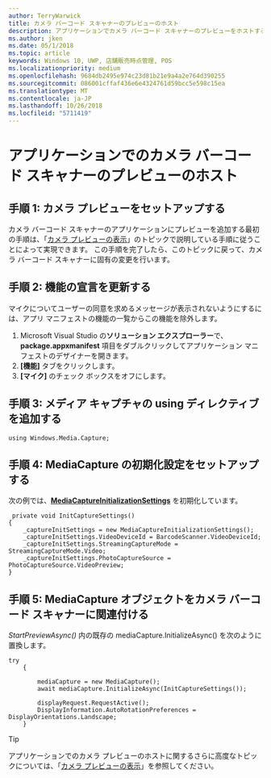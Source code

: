 ```yaml
---
author: TerryWarwick
title: カメラ バーコード スキャナーのプレビューのホスト
description: アプリケーションでカメラ バーコード スキャナーのプレビューをホストする方法を説明します。
ms.author: jken
ms.date: 05/1/2018
ms.topic: article
keywords: Windows 10, UWP, 店舗販売時点管理, POS
ms.localizationpriority: medium
ms.openlocfilehash: 9684db2495e974c23d81b21e9a4a2e764d390255
ms.sourcegitcommit: 086001cffaf436e6e4324761d59bcc5e598c15ea
ms.translationtype: MT
ms.contentlocale: ja-JP
ms.lasthandoff: 10/26/2018
ms.locfileid: "5711419"
---
```

# <a name="hosting-a-camera-barcode-scanner-preview-in-your-application"></a>アプリケーションでのカメラ バーコード スキャナーのプレビューのホスト
## <a name="step-1-setup-your-camera-preview"></a>手順 1: カメラ プレビューをセットアップする
カメラ バーコード スキャナーのアプリケーションにプレビューを追加する最初の手順は、「[カメラ プレビューの表示](../audio-video-camera/simple-camera-preview-access.md)」のトピックで説明している手順に従うことによって実現できます。  この手順を完了したら、このトピックに戻って、カメラ バーコード スキャナーに固有の変更を行います。

## <a name="step-2-update-capability-declarations"></a>手順 2: 機能の宣言を更新する
マイクについてユーザーの同意を求めるメッセージが表示されないようにするには、アプリ マニフェストの機能の一覧からこの機能を除外します。

1. Microsoft Visual Studio の**ソリューション エクスプローラー**で、**package.appxmanifest** 項目をダブルクリックしてアプリケーション マニフェストのデザイナーを開きます。
2. **[機能]** タブをクリックします。
3. **[マイク]** のチェック ボックスをオフにします。

 ## <a name="step-3-add-additional-using-directive-for-media-capture"></a>手順 3: メディア キャプチャの using ディレクティブを追加する

```Csharp
using Windows.Media.Capture;
```

## <a name="step-4-set-up-your-mediacapture-initialization-settings"></a>手順 4: MediaCapture の初期化設定をセットアップする
次の例では、[**MediaCaptureInitializationSettings**](https://docs.microsoft.com/uwp/api/windows.media.capture.mediacaptureinitializationsettings) を初期化しています。 

```Csharp
 private void InitCaptureSettings()
{
    _captureInitSettings = new MediaCaptureInitializationSettings();
    _captureInitSettings.VideoDeviceId = BarcodeScanner.VideoDeviceId;
    _captureInitSettings.StreamingCaptureMode = StreamingCaptureMode.Video;
    _captureInitSettings.PhotoCaptureSource = PhotoCaptureSource.VideoPreview;
}
```
## <a name="step-5-associate-your-mediacapture-object-with-the-camera-barcode-scanner"></a>手順 5: MediaCapture オブジェクトをカメラ バーコード スキャナーに関連付ける
*StartPreviewAsync()* 内の既存の mediaCapture.InitializeAsync() を次のように置換します。

```Csharp
try
    {

        mediaCapture = new MediaCapture();
        await mediaCapture.InitializeAsync(InitCaptureSettings());

        displayRequest.RequestActive();
        DisplayInformation.AutoRotationPreferences = DisplayOrientations.Landscape;
    }
```

> [!TIP]
> アプリケーションでのカメラ プレビューのホストに関するさらに高度なトピックについては、「[カメラ プレビューの表示](https://docs.microsoft.com/windows/uwp/audio-video-camera/simple-camera-preview-access#add-capability-declarations-to-the-app-manifest)」を参照してください。
